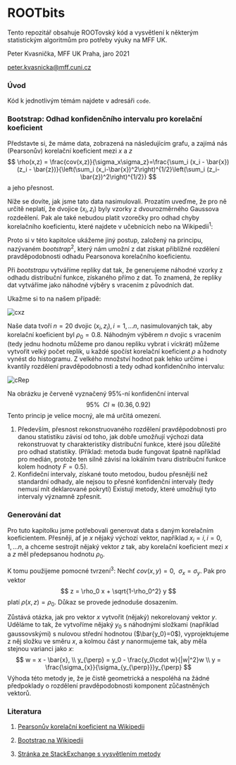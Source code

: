 # ROOTbits
Tento repozitář obsahuje ROOTovský kód a vysvětlení k některým statistickým algoritmům pro potřeby výuky na MFF UK. 

Peter Kvasnička, MFF UK Praha, jaro 2021

peter.kvasnicka@mff.cuni.cz



### Úvod

Kód k jednotlivým témám najdete v adresáři  `code`.



### Bootstrap: Odhad konfidenčního intervalu pro korelační koeficient

Představte si, že máme data, zobrazená na následujícím grafu, a zajímá nás (Pearsonův) korelační koeficient mezi $x$ a $z$
$$
\rho(x,z) = \frac{cov(x,z)}{\sigma_x\sigma_z}=\frac{\sum_i (x_i - \bar{x})(z_i - \bar{z})}{\left(\sum_i (x_i-\bar{x})^2\right)^{1/2}\left(\sum_i (z_i-\bar{z})^2\right)^{1/2}}
$$
 a jeho přesnost. 

Níže se dovíte, jak jsme tato data nasimulovali. Prozatím uveďme, že pro ně určitě neplatí, že dvojice $(x_i, z_i)$ byly vzorky z dvourozměrného Gaussova rozdeělení.  Pak ale také nebudou platit vzorečky pro odhad chyby korelačního koeficientu, které najdete v učebnicích nebo na Wikipedii$^1$:

Proto si v této kapitolce ukážeme jiný postup, založený na principu, nazývaném *bootstrap*$^2$, který nám umožní z dat získat přiblížné rozdělení pravděpodobnosti odhadu Pearsonova korelačního koeficientu. 

Při *bootstrapu* vytváříme repliky dat tak, že generujeme náhodné vzorky z odhadu distribuční funkce, získaného přímo z dat. To znamená, že repliky dat vytváříme jako náhodné výběry s vracením z původních dat.

Ukažme si to na našem případě: 

![cxz](C:\Users\kvasn\Documents\GitHub\ROOTbits\image\cxz.png)

Naše data tvoří $n=20$ dvojic $(x_i,z_i), i= 1,\dots n$, nasimulovaných tak, aby korelační koeficient byl $\rho_0 = 0.8$. Náhodným výběrem $n$ dvojic s vracením (tedy jednu hodnotu můžeme pro danou repliku vybrat i víckrát) můžeme vytvořit velký počet replik, u každé spočíst korelační koeficient $\rho$ a hodnoty vynést do histogramu. Z velkého množství hodnot pak lehko určíme i kvantily rozdělení pravděpodobnosti a tedy odhad konfidenčního intervalu:

![cRep](C:\Users\kvasn\Documents\GitHub\ROOTbits\image\cRep.png)

Na obrázku je červeně vyznačený 95%-ní konfidenční interval 
$$
95\%\enspace CI \approx (0.36, 0.92)
$$
Tento princip je velice mocný, ale má určitá omezení.  

1. Především, přesnost rekonstruovaného rozdělení pravděpodobnosti pro danou statistiku závisí od toho, jak dobře umožňují výchozi data rekonstruovat ty charakteristiky distribuční funkce, které jsou důležité pro odhad statistiky. (Příklad: metoda bude fungovat špatně například pro medián, protože ten silně závisí na lokálním tvaru distribuční funkce kolem hodnoty $F=0.5$). 
2. Konfideční intervaly, získané touto metodou, budou přesnější než standardní odhady, ale nejsou to přesné konfidenční intervaly (tedy nemusí mít deklarované pokrytí) Existují metody, které umožńují tyto intervaly významně zpřesnit. 

### Generování dat

Pro tuto kapitolku jsme potřebovali generovat data s daným korelačním koeficientem. Přesněji, ať je $x$ nějaký výchozí vektor, například $x_i = i, i=0,1,\dots n$, a chceme sestrojit nějaký vektor $z$ tak, aby korelační koeficient mezi $x$ a $z$ měl předepsanou hodnotu $\rho_0$.

K tomu použijeme pomocné tvrzení$^3$: Nechť $cov(x,y)=0,\enspace \sigma_x=\sigma_y$. Pak pro vektor 
$$
z = \rho_0 x + \sqrt{1-\rho_0^2} y 
$$
platí $\rho(x, z) = \rho_0$. Důkaz se provede jednoduše dosazením. 

Zůstává otázka, jak pro vektor $x$ vytvořit (nějaký) nekorelovaný vektor $y$. Uděláme to tak, že vytvoříme nějaký $y_0$ s náhodnými složkami (například gaussovskými) s nulovou střední hodnotou ($\bar{y_0}=0$), vyprojektujeme z něj složku ve směru $x$, a kolmou část $y$  nanormujeme tak, aby měla stejnou varianci jako $x$:
$$
w = x - \bar{x}, \\
y_{\perp} = y_0 - \frac{y_0\cdot w}{|w|^2}w \\
y = \frac{\sigma_{x}}{\sigma_{y_{\perp}}}y_{\perp}
$$
Výhoda této metody je, že je čistě geometrická a nespoléhá na žádné předpoklady o rozdělení pravděpodobnosti komponent zůčastněných vektorů. 

### Literatura

1. [Pearsonův korelační koeficient na Wikipedii](https://en.wikipedia.org/wiki/Pearson_correlation_coefficient)

2. [Bootstrap na Wikipedii](https://en.wikipedia.org/wiki/Bootstrapping_(statistics))
3. [Stránka ze StackExchange s vysvětlením metody](https://stats.stackexchange.com/questions/141427/how-does-the-formula-for-generating-correlated-random-variables-work)